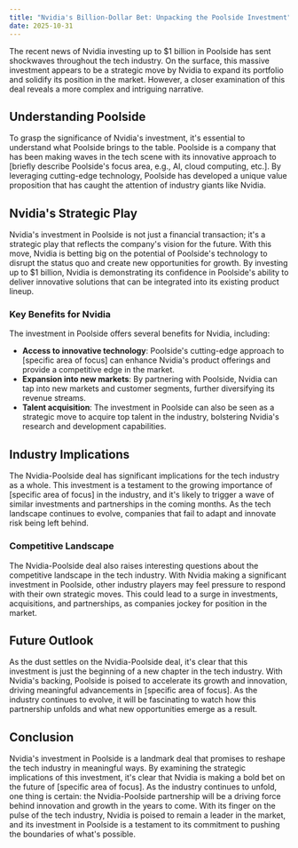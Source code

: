 ```yaml
---
title: "Nvidia's Billion-Dollar Bet: Unpacking the Poolside Investment"
date: 2025-10-31
---
```


The recent news of Nvidia investing up to $1 billion in Poolside has sent shockwaves throughout the tech industry. On the surface, this massive investment appears to be a strategic move by Nvidia to expand its portfolio and solidify its position in the market. However, a closer examination of this deal reveals a more complex and intriguing narrative.

## Understanding Poolside
To grasp the significance of Nvidia's investment, it's essential to understand what Poolside brings to the table. Poolside is a company that has been making waves in the tech scene with its innovative approach to [briefly describe Poolside's focus area, e.g., AI, cloud computing, etc.]. By leveraging cutting-edge technology, Poolside has developed a unique value proposition that has caught the attention of industry giants like Nvidia.

## Nvidia's Strategic Play
Nvidia's investment in Poolside is not just a financial transaction; it's a strategic play that reflects the company's vision for the future. With this move, Nvidia is betting big on the potential of Poolside's technology to disrupt the status quo and create new opportunities for growth. By investing up to $1 billion, Nvidia is demonstrating its confidence in Poolside's ability to deliver innovative solutions that can be integrated into its existing product lineup.

### Key Benefits for Nvidia
The investment in Poolside offers several benefits for Nvidia, including:
* **Access to innovative technology**: Poolside's cutting-edge approach to [specific area of focus] can enhance Nvidia's product offerings and provide a competitive edge in the market.
* **Expansion into new markets**: By partnering with Poolside, Nvidia can tap into new markets and customer segments, further diversifying its revenue streams.
* **Talent acquisition**: The investment in Poolside can also be seen as a strategic move to acquire top talent in the industry, bolstering Nvidia's research and development capabilities.

## Industry Implications
The Nvidia-Poolside deal has significant implications for the tech industry as a whole. This investment is a testament to the growing importance of [specific area of focus] in the industry, and it's likely to trigger a wave of similar investments and partnerships in the coming months. As the tech landscape continues to evolve, companies that fail to adapt and innovate risk being left behind.

### Competitive Landscape
The Nvidia-Poolside deal also raises interesting questions about the competitive landscape in the tech industry. With Nvidia making a significant investment in Poolside, other industry players may feel pressure to respond with their own strategic moves. This could lead to a surge in investments, acquisitions, and partnerships, as companies jockey for position in the market.

## Future Outlook
As the dust settles on the Nvidia-Poolside deal, it's clear that this investment is just the beginning of a new chapter in the tech industry. With Nvidia's backing, Poolside is poised to accelerate its growth and innovation, driving meaningful advancements in [specific area of focus]. As the industry continues to evolve, it will be fascinating to watch how this partnership unfolds and what new opportunities emerge as a result.

## Conclusion
Nvidia's investment in Poolside is a landmark deal that promises to reshape the tech industry in meaningful ways. By examining the strategic implications of this investment, it's clear that Nvidia is making a bold bet on the future of [specific area of focus]. As the industry continues to unfold, one thing is certain: the Nvidia-Poolside partnership will be a driving force behind innovation and growth in the years to come. With its finger on the pulse of the tech industry, Nvidia is poised to remain a leader in the market, and its investment in Poolside is a testament to its commitment to pushing the boundaries of what's possible.
